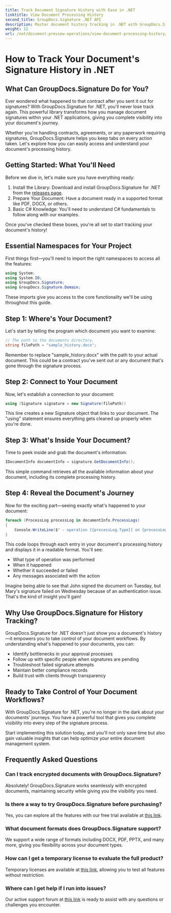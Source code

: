 ```yaml
---
title: Track Document Signature History with Ease in .NET
linktitle: View Document Processing History
second_title: GroupDocs.Signature .NET API
description: Master document history tracking in .NET with GroupDocs.Signature. Our step-by-step guide helps you monitor signature processes and optimize workflow management.
weight: 12
url: /net/document-preview-operations/view-document-processing-history/
---
```


# How to Track Your Document's Signature History in .NET

## What Can GroupDocs.Signature Do for You?

Ever wondered what happened to that contract after you sent it out for signatures? With GroupDocs.Signature for .NET, you'll never lose track again. This powerful library transforms how you manage document signatures within your .NET applications, giving you complete visibility into your document's journey.

Whether you're handling contracts, agreements, or any paperwork requiring signatures, GroupDocs.Signature helps you keep tabs on every action taken. Let's explore how you can easily access and understand your document's processing history.

## Getting Started: What You'll Need

Before we dive in, let's make sure you have everything ready:

1. Install the Library: Download and install GroupDocs.Signature for .NET from the [releases page](https://releases.groupdocs.com/signature/net/).
2. Prepare Your Document: Have a document ready in a supported format like PDF, DOCX, or others.
3. Basic C# Knowledge: You'll need to understand C# fundamentals to follow along with our examples.

Once you've checked these boxes, you're all set to start tracking your document's history!

## Essential Namespaces for Your Project

First things first—you'll need to import the right namespaces to access all the features:

```csharp
using System;
using System.IO;
using GroupDocs.Signature;
using GroupDocs.Signature.Domain;
```

These imports give you access to the core functionality we'll be using throughout this guide.

## Step 1: Where's Your Document?

Let's start by telling the program which document you want to examine:

```csharp
// The path to the documents directory.
string filePath = "sample_history.docx";
```

Remember to replace "sample_history.docx" with the path to your actual document. This could be a contract you've sent out or any document that's gone through the signature process.

## Step 2: Connect to Your Document

Now, let's establish a connection to your document:

```csharp
using (Signature signature = new Signature(filePath))
```

This line creates a new Signature object that links to your document. The "using" statement ensures everything gets cleaned up properly when you're done.

## Step 3: What's Inside Your Document?

Time to peek inside and grab the document's information:

```csharp
IDocumentInfo documentInfo = signature.GetDocumentInfo();
```

This simple command retrieves all the available information about your document, including its complete processing history.

## Step 4: Reveal the Document's Journey

Now for the exciting part—seeing exactly what's happened to your document:

```csharp
foreach (ProcessLog processLog in documentInfo.ProcessLogs)
{
    Console.WriteLine($" - operation [{processLog.Type}] on {processLog.Date.ToShortDateString()}. Succeeded/Failed {processLog.Succeeded}/{processLog.Failed}. Message: {processLog.Message}");
}
```

This code loops through each entry in your document's processing history and displays it in a readable format. You'll see:
- What type of operation was performed
- When it happened
- Whether it succeeded or failed
- Any messages associated with the action

Imagine being able to see that John signed the document on Tuesday, but Mary's signature failed on Wednesday because of an authentication issue. That's the kind of insight you'll gain!

## Why Use GroupDocs.Signature for History Tracking?

GroupDocs.Signature for .NET doesn't just show you a document's history—it empowers you to take control of your document workflows. By understanding what's happened to your documents, you can:

- Identify bottlenecks in your approval processes
- Follow up with specific people when signatures are pending
- Troubleshoot failed signature attempts
- Maintain better compliance records
- Build trust with clients through transparency

## Ready to Take Control of Your Document Workflows?

With GroupDocs.Signature for .NET, you're no longer in the dark about your documents' journeys. You have a powerful tool that gives you complete visibility into every step of the signature process.

Start implementing this solution today, and you'll not only save time but also gain valuable insights that can help optimize your entire document management system.

## Frequently Asked Questions

### Can I track encrypted documents with GroupDocs.Signature?

Absolutely! GroupDocs.Signature works seamlessly with encrypted documents, maintaining security while giving you the visibility you need.

### Is there a way to try GroupDocs.Signature before purchasing?

Yes, you can explore all the features with our free trial available at [this link](https://releases.groupdocs.com/).

### What document formats does GroupDocs.Signature support?

We support a wide range of formats including DOCX, PDF, PPTX, and many more, giving you flexibility across your document types.

### How can I get a temporary license to evaluate the full product?

Temporary licenses are available at [this link](https://purchase.groupdocs.com/temporary-license/), allowing you to test all features without restriction.

### Where can I get help if I run into issues?

Our active support forum at [this link](https://forum.groupdocs.com/c/signature/13) is ready to assist with any questions or challenges you encounter.